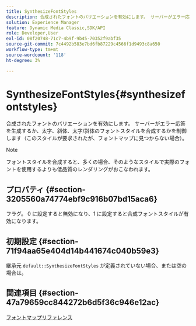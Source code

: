 ```yaml
---
title: SynthesizeFontStyles
description: 合成されたフォントのバリエーションを有効にします。 サーバーがエラー応答を生成するか、太字、斜体、太字/斜体のフォントスタイルを合成するかを制御します（このスタイルが要求されたが、フォントマップに見つからない場合）。
solution: Experience Manager
feature: Dynamic Media Classic,SDK/API
role: Developer,User
exl-id: 08f20748-71c7-4b9f-9b45-70352f9abf35
source-git-commit: 7c4492b583e7bd6fb87229c4566f1d9493c8a650
workflow-type: tm+mt
source-wordcount: '118'
ht-degree: 3%

---
```


# SynthesizeFontStyles{#synthesizefontstyles}

合成されたフォントのバリエーションを有効にします。 サーバーがエラー応答を生成するか、太字、斜体、太字/斜体のフォントスタイルを合成するかを制御します（このスタイルが要求されたが、フォントマップに見つからない場合）。

>[!NOTE]
>
>フォントスタイルを合成すると、多くの場合、そのようなスタイルで実際のフォントを使用するよりも低品質のレンダリングがおこなわれます。

## プロパティ {#section-3205560a74774ebf9c916b07bd15aca6}

フラグ。 0 に設定すると無効になり、1 に設定すると合成フォントスタイルが有効になります。

## 初期設定 {#section-71f94aa65e404d14b441674c040b59e3}

継承元 `default::SynthesizeFontStyles` が定義されていない場合、または空の場合は。

## 関連項目 {#section-47a79659cc844272b6d5f36c946e12ac}

[フォントマップリファレンス](../../../../../is-api/image-catalog/image-serving-api-ref/c-image-catalog-reference/c-font-map-reference/c-font-map-reference.md#concept-f81f319d03c646c5a8ef87b3277dd37d)
